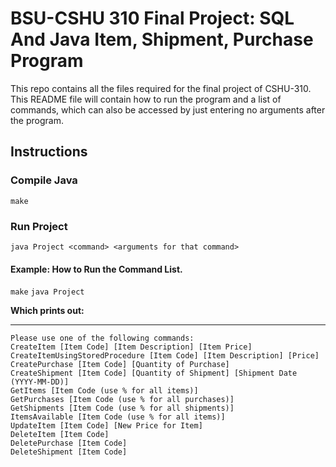 # BSU-CSHU 310 Final Project: SQL And Java Item, Shipment, Purchase Program
This repo contains all the files required for the final project of CSHU-310.
This README file will contain how to run the program and a list of commands, 
which can also be accessed by just entering no arguments after the program.

## Instructions

### Compile Java
``make``

### Run Project
``java Project <command> <arguments for that command>``

#### Example: How to Run the Command List.
``make``
``java Project``

**Which prints out:** 
***
```
Please use one of the following commands:  
CreateItem [Item Code] [Item Description] [Item Price]  
CreateItemUsingStoredProcedure [Item Code] [Item Description] [Price]  
CreatePurchase [Item Code] [Quantity of Purchase]  
CreateShipment [Item Code] [Quantity of Shipment] [Shipment Date (YYYY-MM-DD)]  
GetItems [Item Code (use % for all items)]  
GetPurchases [Item Code (use % for all purchases)]  
GetShipments [Item Code (use % for all shipments)]  
ItemsAvailable [Item Code (use % for all items)]  
UpdateItem [Item Code] [New Price for Item]  
DeleteItem [Item Code]  
DeletePurchase [Item Code]  
DeleteShipment [Item Code]  
```
